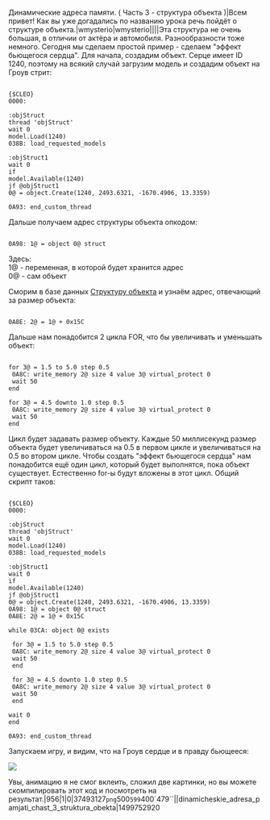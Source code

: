 Динамические адреса памяти. ( Часть 3 - структура объекта )|Всем привет! Как вы уже догадались по названию урока речь пойдёт о структуре объекта.|wmysterio|wmysterio||||Эта структура не очень большая, в отличии от актёра и автомобиля. Разнообразности тоже немного. Сегодня мы сделаем простой пример - сделаем "эффект бьющегося сердца". Для начала, создадим объект. Серце имеет ID 1240, поэтому на всякий случай загрузим модель и создадим объект на Гроув стрит:


```

{$CLEO}
0000:

:objStruct
thread 'objStruct'
wait 0
model.Load(1240)
038B: load_requested_models

:objStruct1
wait 0
if
model.Available(1240)
jf @objStruct1
0@ = object.Create(1240, 2493.6321, -1670.4906, 13.3359)

0A93: end_custom_thread
```



Дальше получаем адрес структуры объекта опкодом:


```

0A98: 1@ = object 0@ struct
```



<div class="panel panel-default">
 <div class="panel-body">
Здесь:<br>
1@ - переменная, в которой будет хранится адрес<br>
0@ - сам объект
 </div>
</div>

Сморим в базе данных <a href="/dir/gta_sa/dinamicheskie_adresa_pamjati_struktura_obekta/1-1-0-29">Структуру объекта</a> и узнаём адрес, отвечающий за размер объекта:


```

0A8E: 2@ = 1@ + 0x15C
```



Дальше нам понадобится 2 цикла FOR, что бы увеличивать и уменьшать объект:


```

for 3@ = 1.5 to 5.0 step 0.5
 0A8C: write_memory 2@ size 4 value 3@ virtual_protect 0
 wait 50
end

for 3@ = 4.5 downto 1.0 step 0.5
 0A8C: write_memory 2@ size 4 value 3@ virtual_protect 0
 wait 50
end
```



Цикл будет задавать размер объекту. Каждые 50 миллисекунд размер объекта будет увеличиваться на 0.5 в первом цикле и увеличиваться на 0.5 во втором цикле. Чтобы создать "эффект бьющегося сердца" нам понадобится ещё один цикл, который будет выполнятся, пока объект существует. Естественно for-ы будут вложены в этот цикл. Общий скрипт таков:


```

{$CLEO}
0000:

:objStruct
thread 'objStruct'
wait 0
model.Load(1240)
038B: load_requested_models

:objStruct1
wait 0
if
model.Available(1240)
jf @objStruct1
0@ = object.Create(1240, 2493.6321, -1670.4906, 13.3359)
0A98: 1@ = object 0@ struct
0A8E: 2@ = 1@ + 0x15C

while 03CA: object 0@ exists

 for 3@ = 1.5 to 5.0 step 0.5
 0A8C: write_memory 2@ size 4 value 3@ virtual_protect 0
 wait 50
 end
 
 for 3@ = 4.5 downto 1.0 step 0.5
 0A8C: write_memory 2@ size 4 value 3@ virtual_protect 0
 wait 50
 end

wait 0
end

0A93: end_custom_thread
```



Запускаем игру, и видим, что на Гроув сердце и в правду бьющееся:

<!--IMG1--><img src="https://github.com/wmysterio/scm-scripting-lessons/raw/resources/_pu/1/37493127.png" /><!--IMG1-->

Увы, анимацию я не смог вклеить, сложил две картинки, но вы можете скомпилировать этот код и посмотреть на результат.|956|1|0|37493127`png`500`599`400`479``\||dinamicheskie_adresa_pamjati_chast_3_struktura_obekta|1499752920